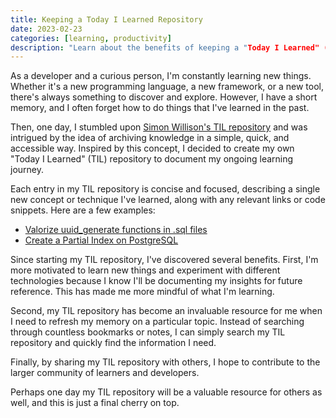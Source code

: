 ```yaml
---
title: Keeping a Today I Learned Repository
date: 2023-02-23
categories: [learning, productivity]
description: "Learn about the benefits of keeping a "Today I Learned" (TIL) repository for documenting everything you learn as a developer or curious person. Never forget how to do something again with this simple, accessible way to archive your knowledge."
---
```


As a developer and a curious person, I'm constantly learning new things. Whether it's a new programming language, a new framework, or a new tool, there's always something to discover and explore. However, I have a short memory, and I often forget how to do things that I've learned in the past.

Then, one day, I stumbled upon [Simon Willison's TIL repository](https://til.simonwillison.net/) and was intrigued by the idea of archiving knowledge in a simple, quick, and accessible way. Inspired by this concept, I decided to create my own "Today I Learned" (TIL) repository to document my ongoing learning journey.

Each entry in my TIL repository is concise and focused, describing a single new concept or technique I've learned, along with any relevant links or code snippets. Here are a few examples:

- [Valorize uuid_generate functions in .sql files](https://github.com/PandaSekh/til/blob/main/sql/valorize_uuid_random_in_sql.md)
- [Create a Partial Index on PostgreSQL](https://github.com/PandaSekh/til/blob/main/postgresql/partial_index.md)

Since starting my TIL repository, I've discovered several benefits. First, I'm more motivated to learn new things and experiment with different technologies because I know I'll be documenting my insights for future reference. This has made me more mindful of what I'm learning.

Second, my TIL repository has become an invaluable resource for me when I need to refresh my memory on a particular topic. Instead of searching through countless bookmarks or notes, I can simply search my TIL repository and quickly find the information I need.

Finally, by sharing my TIL repository with others, I hope to contribute to the larger community of learners and developers. 

Perhaps one day my TIL repository will be a valuable resource for others as well, and this is just a final cherry on top.
